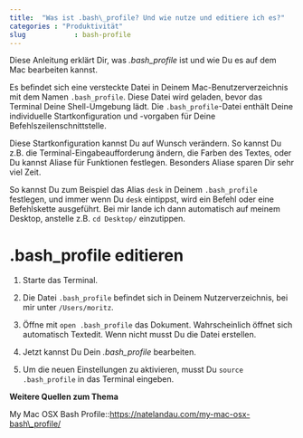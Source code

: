```yaml
---
title:  "Was ist .bash\_profile? Und wie nutze und editiere ich es?"
categories : "Produktivität"
slug            : bash-profile
---
```

Diese Anleitung erklärt Dir, was *.bash\_profile* ist und wie Du es auf
dem Mac bearbeiten kannst.

Es befindet sich eine versteckte Datei in Deinem Mac-Benutzerverzeichnis
mit dem Namen `.bash_profile`. Diese Datei wird geladen, bevor das
Terminal Deine Shell-Umgebung lädt. Die `.bash_profile`-Datei enthält
Deine individuelle Startkonfiguration und -vorgaben für Deine
Befehlszeilenschnittstelle.

Diese Startkonfiguration kannst Du auf Wunsch verändern. So kannst Du
z.B. die Terminal-Eingabeaufforderung ändern, die Farben des Textes,
oder Du kannst Aliase für Funktionen festlegen. Besonders Aliase sparen
Dir sehr viel Zeit.

So kannst Du zum Beispiel das Alias `desk` in Deinem `.bash_profile`
festlegen, und immer wenn Du `desk` eintippst, wird ein Befehl oder eine
Befehlskette ausgeführt. Bei mir lande ich dann automatisch auf meinem
Desktop, anstelle z.B. `cd Desktop/` einzutippen.

# .bash\_profile editieren

1.  Starte das Terminal.

2.  Die Datei `.bash_profile` befindet sich in Deinem Nutzerverzeichnis,
    bei mir unter `/Users/moritz`.

3.  Öffne mit `open .bash_profile` das Dokument. Wahrscheinlich öffnet
    sich automatisch Textedit. Wenn nicht musst Du die Datei erstellen.

4.  Jetzt kannst Du Dein *.bash\_profile* bearbeiten.

5.  Um die neuen Einstellungen zu aktivieren, musst Du `source
    .bash_profile` in das Terminal eingeben.

**Weitere Quellen zum Thema**

My Mac OSX Bash
Profile::https://natelandau.com/my-mac-osx-bash\_profile/
